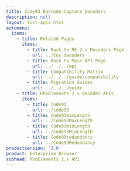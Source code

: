 ```yaml
---
title: Code93 Barcode-Capture Decoders
description: null
layout: list-apis.html
automenu:
  items:
    - title: Related Pages
      items:
        - title: Back to RE 2.x Decoders Page
          url: ../toc_decoders
        - title: Back to Main API Page
          url: ../../../api
        - title: Compatibility Matrix
          url: ../../../guide/compatibility
        - title: Migration Guides
          url: ../../../guide
    - title: RhoElements 2.x Decoder APIs
      items:
        - title: Code93
          url: ../code93
        - title: Code93maxLength
          url: ../Code93MaxLength
        - title: Code93minLength
          url: ../Code93MinLength
        - title: Code93redundancy
          url: ../Code93Redundancy
productversion: '2.0'
product: Enterprise Browser
subhead: RhoElements 2.x API
---
```



